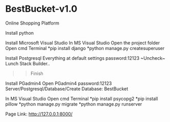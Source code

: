 # BestBucket-v1.0
Online Shopping Platform 

Install python

Install Microsoft Visual Studio
In MS Visual Studio
Open the project folder
Open cmd Terminal
*pip install django
*python manage.py createsuperuser
       
Install Postgresql
Everything at default settings
password:12123
~Uncheck~ Lunch Stack Builder.. 
>> Finish

Install PGadmin4
Open PGadmin4
password:12123
Server/Postgresql/Database/Create Database: BestBucket
      
In MS Visual Studio
Open cmd Terminal
*pip install psycopg2
*pip install pillow
*python manage.py migrate
*python manage.py runserver

Page Link: http://127.0.0.1:8000/
       
